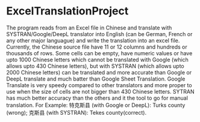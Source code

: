 # ExcelTranslationProject
The program reads from an Excel file in Chinese and translate with SYSTRAN/Google/DeepL translator into English (can be German, French or any other major languague) and write the translation into an excel file. Currently, the Chinese source file have 11 or 12 columns and hundreds or thousands of rows. Some cells can be empty, have numeric values or have upto 1000 Chinese letters which cannot be translated with Google (which allows upto 430 Chinese letters), but with SYSTRAN (which allows upto 2000 Chinese letters) can be translated and more accurate than Google or DeepL translate and much batter than Google Sheet Translation. Google Translate is very speedy compared to other translators and more proper to use when the size of cells are not bigger than 430 Chinese letters. SYTRAN has much better accuracy than the others and it the tool to go for manual translation. For Example: 特克斯县 (with Google or DeepL): Turks county (wrong); 克斯县 (with SYSTRAN): Tekes county(correct). 
